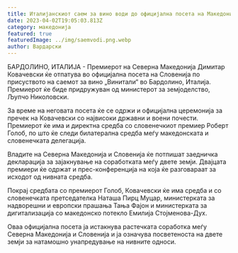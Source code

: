 ```yaml
---
title: Италијанскиот саем за вино води до официјална посета на Македонија и Словенија
date: 2023-04-02T19:05:03.813Z
category: македонија
featured: true
featuredImage: ../img/saemvodi.png.webp
author: Вардарски
---
```


БАРДОЛИНО, ИТАЛИЈА - Премиерот на Северна Македонија Димитар Ковачевски ќе отпатува во официјална посета на Словенија по присуството на саемот за вино „Винитали“ во Бардолино, Италија. Премиерот ќе биде придружуван од министерот за земјоделство, Љупчо Николовски.

За време на неговата посета ќе се одржи и официјална церемонија за пречек на Ковачевски со највисоки државни и воени почести. Премиерот ќе има и директна средба со словенечкиот премиер Роберт Голоб, по што ќе следи билатерална средба меѓу македонската и словенечката делегација.

Владите на Северна Македонија и Словенија ќе потпишат заедничка декларација за зајакнување на соработката меѓу двете земји. Двајцата премиери ќе одржат и прес-конференција на која ќе разговараат за исходот од нивната средба.

Покрај средбата со премиерот Голоб, Ковачевски ќе има средба и со словенечката претседателка Наташа Пирц Муцар, министерката за надворешни и европски прашања Тања Фајон и министерката за дигитализација со македонско потекло Емилија Стојменова-Дух.

Оваа официјална посета ја истакнува растечката соработка меѓу Северна Македонија и Словенија и ја означува посветеноста на двете земји за натамошно унапредување на нивните односи.
